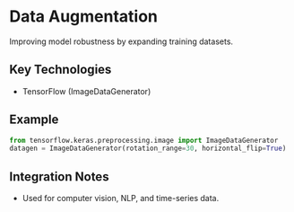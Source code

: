 # Data Augmentation

Improving model robustness by expanding training datasets.

## Key Technologies
- TensorFlow (ImageDataGenerator)

## Example
```python
from tensorflow.keras.preprocessing.image import ImageDataGenerator
datagen = ImageDataGenerator(rotation_range=30, horizontal_flip=True)
```

## Integration Notes
- Used for computer vision, NLP, and time-series data.
